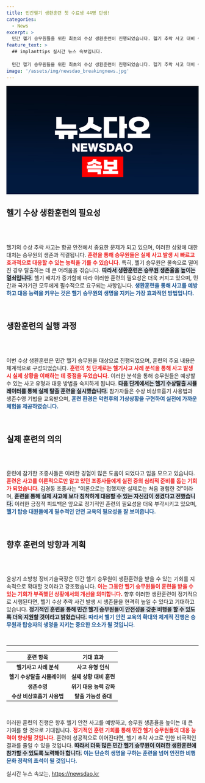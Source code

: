 ```yaml
---
title: 민간헬기 생환훈련 첫 수료생 44명 탄생!
categories:
  - News
excerpt: >
  민간 헬기 승무원들을 위한 최초의 수상 생환훈련이 진행되었습니다. 헬기 추락 사고 대비 생존률을 높이기 위한 이 훈련은 실제 상황을 가정해 실전과 같은 교육을 실시하며, 참여자들은 침착하게 대응할 수 있는 자신감을 얻었습니다.
feature_text: >
  ## implanttips 실시간 뉴스 속보입니다.

  민간 헬기 승무원들을 위한 최초의 수상 생환훈련이 진행되었습니다. 헬기 추락 사고 대비 생존률을 높이기 위한 이 훈련은 실제 상황을 가정해 실전과 같은 교육을 실시하며, 참여자들은 침착하게 대응할 수 있는 자신감을 얻었습니다.
image: '/assets/img/newsdao_breakingnews.jpg'
---
```


<p><img src="/assets/img/newsdao_breakingnews.jpg" alt="implanttips 속보" /></p>

<h2 data-ke-size="size26">헬기 수상 생환훈련의 필요성</h2>

<p data-ke-size="size16">&nbsp;</p> 

<p><br>헬기의 수상 추락 사고는 항공 안전에서 중요한 문제가 되고 있으며, 이러한 상황에 대한 대처는 승무원의 생존과 직결됩니다. <b><span style="color: #ee2323;">훈련을 통해 승무원들은 실제 사고 발생 시 빠르고 효과적으로 대응할 수 있는 능력을 기를 수 있습니다.</span></b> 특히, 헬기 승무원은 물속으로 떨어진 경우 탈출하는 데 큰 어려움을 겪습니다. <b><span style="background-color: #21538527;">따라서 생환훈련은 승무원 생존율을 높이는 열쇠입니다.</span></b> 헬기 배치가 증가함에 따라 이러한 훈련의 필요성은 더욱 커지고 있으며, 민간과 국가기관 모두에게 필수적으로 요구되는 사항입니다. <b><span style="color: #1a5490;">생환훈련을 통해 사고를 예방하고 대응 능력을 키우는 것은 헬기 승무원의 생명을 지키는 가장 효과적인 방법입니다.</span></b></p>

<p data-ke-size="size16">&nbsp;</p>

<h2 data-ke-size="size26">생환훈련의 실행 과정</h2>

<p data-ke-size="size16">&nbsp;</p> 

<p><br>이번 수상 생환훈련은 민간 헬기 승무원을 대상으로 진행되었으며, 훈련의 주요 내용은 체계적으로 구성되었습니다. <b><span style="color: #ee2323;">훈련의 첫 단계로는 헬기사고 사례 분석을 통해 사고 발생 시 실제 상황을 이해하는 데 중점을 두었습니다.</span></b> 이러한 분석을 통해 승무원들은 예상할 수 있는 사고 유형과 대응 방법을 숙지하게 됩니다. <b><span style="background-color: #21538527;">다음 단계에서는 헬기 수상탈출 시뮬레이터를 통해 실제 탈출 훈련을 실시했습니다.</span></b> 참가자들은 수상 비상호흡기 사용법과 생존수영 기법을 교육받으며, <b><span style="color: #1a5490;">훈련 환경은 악천후의 기상상황을 구현하여 실전에 가까운 체험을 제공하였습니다.</span></b> </p>

<p data-ke-size="size16">&nbsp;</p>

<h2 data-ke-size="size26">실제 훈련의 의의</h2>

<p data-ke-size="size16">&nbsp;</p> 

<p><br>훈련에 참가한 조종사들은 이러한 경험이 많은 도움이 되었다고 입을 모으고 있습니다. <b><span style="color: #ee2323;">훈련은 사고를 이론적으로만 알고 있던 조종사들에게 실전 중의 심리적 준비를 돕는 기회가 되었습니다.</span></b> 김경동 조종사는 “이론으로는 접했지만 실제로는 처음 경험한 것”이라며, <b><span style="background-color: #21538527;">훈련을 통해 실제 사고에 보다 침착하게 대응할 수 있는 자신감이 생겼다고 전했습니다.</span></b> 이러한 긍정적 피드백은 앞으로 정기적인 훈련의 필요성을 더욱 부각시키고 있으며, <b><span style="color: #1a5490;">헬기 탑승 대원들에게 필수적인 안전 교육의 필요성을 잘 보여줍니다.</span></b></p>

<p data-ke-size="size16">&nbsp;</p>

<h2 data-ke-size="size26">향후 훈련의 방향과 계획</h2>

<p data-ke-size="size16">&nbsp;</p> 

<p><br>윤상기 소방청 장비기술국장은 민간 헬기 승무원이 생환훈련을 받을 수 있는 기회를 지속적으로 확대할 것이라고 강조했습니다. <b><span style="color: #ee2323;">이는 그동안 헬기 승무원들이 훈련을 받을 수 있는 기회가 부족했던 상황에서의 개선을 의미합니다.</span></b> 향후 이러한 생환훈련이 정기적으로 시행된다면, 헬기 수상 추락 사건 발생 시 생존율을 현격히 높일 수 있다고 기대하고 있습니다. <b><span style="background-color: #21538527;">정기적인 훈련을 통해 민간 헬기 승무원들이 안전성을 갖춘 비행을 할 수 있도록 더욱 지원할 것이라고 밝혔습니다.</span></b> <b><span style="color: #1a5490;">따라서 헬기 안전 교육의 확대와 체계적 진행은 승무원과 탑승자의 생명을 지키는 중요한 요소가 될 것입니다.</span></b></p>

<p data-ke-size="size16">&nbsp;</p>

<hr>

<table style="width: 100%;">
    <thead>
        <tr>
            <th style="text-align: center;"><b>훈련 항목</b></th>
            <th style="text-align: center;"><b>기대 효과</b></th>
        </tr>
    </thead>
    <tbody>
        <tr>
            <td style="text-align: center; height: 17px;"><b>헬기사고 사례 분석</b></td>
            <td style="text-align: center; height: 17px;"><b>사고 유형 인식</b></td>
        </tr>
        <tr>
            <td style="text-align: center; height: 17px;"><b>헬기 수상탈출 시뮬레이터</b></td>
            <td style="text-align: center; height: 17px;"><b>실제 상황 대비 훈련</b></td>
        </tr>
        <tr>
            <td style="text-align: center; height: 17px;"><b>생존수영</b></td>
            <td style="text-align: center; height: 17px;"><b>위기 대응 능력 강화</b></td>
        </tr>
        <tr>
            <td style="text-align: center; height: 17px;"><b>수상 비상호흡기 사용법</b></td>
            <td style="text-align: center; height: 17px;"><b>탈출 가능성 증대</b></td>
        </tr>
    </tbody>
</table>

<p data-ke-size="size16">&nbsp;</p> 

<p>이러한 훈련의 진행은 향후 헬기 안전 사고를 예방하고, 승무원 생존율을 높이는 데 큰 기여를 할 것으로 기대됩니다. <b><span style="color: #ee2323;">정기적인 훈련 기회를 통해 민간 헬기 승무원들의 대응 능력이 향상될 것입니다.</span></b> 훈련이 성공적으로 이어진다면, 헬기 추락 사고로 인한 비극적인 결과를 줄일 수 있을 것입니다. <b><span style="background-color: #21538527;">따라서 더욱 많은 민간 헬기 승무원이 이러한 생환훈련에 참가할 수 있도록 노력해야 합니다.</span></b> <b><span style="color: #1a5490;">이는 단순히 생명을 구하는 훈련을 넘어 안전한 비행 문화 정착의 초석이 될 것입니다.</span></b></p>
실시간 뉴스 속보는, <a href="https://newsdao.kr" rel="dofollow">https://newsdao.kr</a>


